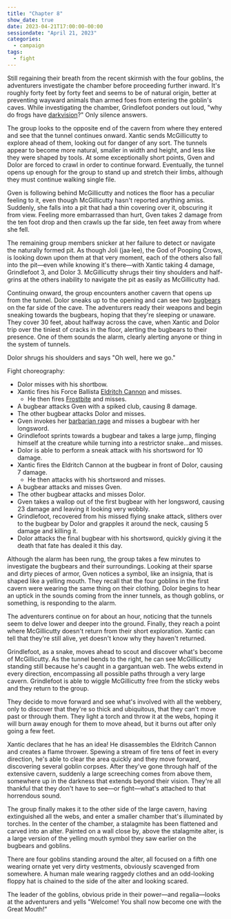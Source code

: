 ```yaml
---
title: "Chapter 8"
show_date: true
date: 2023-04-21T17:00:00-00:00
sessiondate: "April 21, 2023"
categories:
  - campaign
tags:
  - fight
---
```


Still regaining their breath from the recent skirmish with the four goblins, the adventurers
investigate the chamber before proceeding further inward. It's roughly forty feet by forty feet
and seems to be of natural origin, better at preventing wayward animals than armed foes from
entering the goblin's caves. While investigating the chamber, Grindlefoot ponders out loud,
"why do frogs have [darkvision](https://roleplayersrespite.com/darkvision-5e)?" Only silence
answers.

The group looks to the opposite end of the cavern from where they entered and see that the tunnel
continues onward. Xantic sends McGillicutty to explore ahead of them, looking out for danger
of any sort. The tunnels appear to become more natural, smaller in width and height, and less
like they were shaped by tools. At some exceptionally short points, Gven and Dolor are forced to
crawl in order to continue forward. Eventually, the tunnel opens up enough for the group to
stand up and stretch their limbs, although they must continue walking single file.

Gven is following behind McGillicutty and notices the floor has a peculiar feeling to it, even
though McGillicutty hasn't reported anything amiss. Suddenly, she falls into a pit that had a
thin covering over it, obscuring it from view. Feeling more embarrassed than hurt, Gven takes
2 damage from the ten foot drop and then crawls up the far side, ten feet away from where she
fell.

The remaining group members snicker at her failure to detect or navigate the naturally formed
pit. As though Joli (jaa·lee), the God of Pooping Crows, is looking down upon them at that
very moment, each of the others also fall into the pit—even while knowing it's there—with
Xantic taking 4 damage, Grindlefoot 3, and Dolor 3. McGillicutty shrugs their tiny shoulders
and half-grins at the others inability to navigate the pit as easily as McGillicutty had.

Continuing onward, the group encounters another cavern that opens up from the tunnel. Dolor
sneaks up to the opening and can see two [bugbears](https://www.dndbeyond.com/monsters/16817-bugbear)
on the far side of the cave. The adventurers ready their weapons and begin sneaking towards
the bugbears, hoping that they're sleeping or unaware. They cover 30 feet, about halfway across
the cave, when Xantic and Dolor trip over the tiniest of cracks in the floor, alerting
the bugbears to their presence. One of them sounds the alarm, clearly alerting anyone or thing
in the system of tunnels.

Dolor shrugs his shoulders and says "Oh well, here we go."

Fight choreography:
*   Dolor misses with his shortbow.
*   Xantic fires his Force Ballista [Eldritch Cannon](http://dnd5e.wikidot.com/artificer:artillerist#toc2)
    and misses.
    *   He then fires [Frostbite](https://www.dndbeyond.com/spells/frostbite) and misses.
*   A bugbear attacks Gven with a spiked club, causing 8 damage.
*   The other bugbear attacks Dolor and misses.
*   Gven invokes her [barbarian rage](https://www.thegamer.com/dungeons-dragons-dnd-barbarian-rage-explained-guide/)
    and misses a bugbear with her longsword.
*   Grindlefoot sprints towards a bugbear and takes a large jump, flinging himself at
    the creature while turning into a restrictor snake...and misses.
*   Dolor is able to perform a sneak attack with his shortsword for 10 damage.
*   Xantic fires the Eldritch Cannon at the bugbear in front of Dolor, causing 7 damage.
    *   He then attacks with his shortsword and misses.
*   A bugbear attacks and misses Gven.
*   The other bugbear attacks and misses Dolor.
*   Gven takes a wallop out of the first bugbear with her longsword, causing 23 damage and
    leaving it looking very wobbly.
*   Grindlefoot, recovered from his missed flying snake attack, slithers over to the
    bugbear by Dolor and grapples it around the neck, causing 5 damage and killing it.
*   Dolor attacks the final bugbear with his shortsword, quickly giving it the death
    that fate has dealed it this day.

Although the alarm has been rung, the group takes a few minutes to investigate the bugbears
and their surroundings. Looking at their sparse and dirty pieces of armor, Gven notices
a symbol, like an insignia, that is shaped like a yelling mouth. They recall that the four
goblins in the first cavern were wearing the same thing on their clothing. Dolor begins
to hear an uptick in the sounds coming from the inner tunnels, as though goblins, or something,
is responding to the alarm.

The adventurers continue on for about an hour, noticing that the tunnels seem to delve
lower and deeper into the ground. Finally, they reach a point where McGillicutty doesn't
return from their short exploration. Xantic can tell that they're still alive, yet
doesn't know why they haven't returned.

Grindlefoot, as a snake, moves ahead to scout and discover what's become of McGillicutty.
As the tunnel bends to the right, he can see McGillicutty standing still because he's
caught in a gargantuan web. The webs extend in every direction, encompassing all possible
paths through a very large cavern. Grindlefoot is able to wiggle McGillicutty free from
the sticky webs and they return to the group.

They decide to move forward and see what's involved with all the webbery, only to
discover that they're so thick and ubiquitous, that they can't move past or through them.
They light a torch and throw it at the webs, hoping it will burn away enough for them
to move ahead, but it burns out after only going a few feet.

Xantic declares that he has an idea! He disassembles the Eldritch Cannon and creates
a flame thrower. Spewing a stream of fire tens of feet in every direction, he's able
to clear the area quickly and they move forward, discovering several goblin corpses.
After they've gone through half of the extensive cavern, suddenly a large screeching
comes from above them, somewhere up in the darkness that extends beyond their vision.
They're all thankful that they don't have to see—or fight—what's attached to that
horrendous sound.

The group finally makes it to the other side of the large cavern, having extinguished
all the webs, and enter a smaller chamber that's illuminated by torches. In the center
of the chamber, a stalagmite has been flattened and carved into an alter. Painted on
a wall close by, above the stalagmite alter, is a large version of the yelling mouth
symbol they saw earlier on the bugbears and goblins.

There are four goblins standing around the alter, all focused on a fifth one wearing
ornate yet very dirty vestments, obviously scavenged from somewhere. A human male
wearing raggedy clothes and an odd-looking floppy hat is chained to the side of the
alter and looking scared.

The leader of the goblins, obvious pride in their power—and regalia—looks at the
adventurers and yells "Welcome! You shall now become one with the Great Mouth!"
